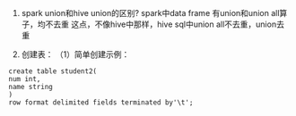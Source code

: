 1. spark union和hive union的区别?
spark中data frame 有union和union all算子，均不去重
这点，不像hive中那样，hive sql中union all不去重，union去重

2. 创建表：
（1）简单创建示例：
```
create table student2(
num int,
name string
)
row format delimited fields terminated by'\t';
```

